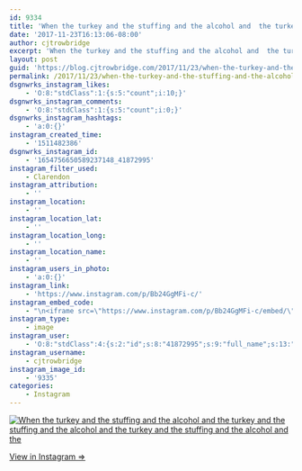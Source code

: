 ```yaml
---
id: 9334
title: 'When the turkey and the stuffing and the alcohol and  the turkey and the stuffing and the alcohol and the turkey and the stuffing and the alcohol and the'
date: '2017-11-23T16:13:06-08:00'
author: cjtrowbridge
excerpt: 'When the turkey and the stuffing and the alcohol and  the turkey and the stuffing and the alcohol and the turkey and the stuffing and the alcohol and the'
layout: post
guid: 'https://blog.cjtrowbridge.com/2017/11/23/when-the-turkey-and-the-stuffing-and-the-alcohol-and-the-turkey-and-the-stuffing-and-the-alcohol-and-the-turkey-and-the-stuffing-and-the-alcohol-and-the/'
permalink: /2017/11/23/when-the-turkey-and-the-stuffing-and-the-alcohol-and-the-turkey-and-the-stuffing-and-the-alcohol-and-the-turkey-and-the-stuffing-and-the-alcohol-and-the/
dsgnwrks_instagram_likes:
    - 'O:8:"stdClass":1:{s:5:"count";i:10;}'
dsgnwrks_instagram_comments:
    - 'O:8:"stdClass":1:{s:5:"count";i:0;}'
dsgnwrks_instagram_hashtags:
    - 'a:0:{}'
instagram_created_time:
    - '1511482386'
dsgnwrks_instagram_id:
    - '1654756650589237148_41872995'
instagram_filter_used:
    - Clarendon
instagram_attribution:
    - ''
instagram_location:
    - ''
instagram_location_lat:
    - ''
instagram_location_long:
    - ''
instagram_location_name:
    - ''
instagram_users_in_photo:
    - 'a:0:{}'
instagram_link:
    - 'https://www.instagram.com/p/Bb24GgMFi-c/'
instagram_embed_code:
    - "\n<iframe src=\"https://www.instagram.com/p/Bb24GgMFi-c/embed/\" width=\"612\" height=\"710\" frameborder=\"0\" scrolling=\"no\" allowtransparency=\"true\" class=\"insta-image-embed\"></iframe>\n"
instagram_type:
    - image
instagram_user:
    - 'O:8:"stdClass":4:{s:2:"id";s:8:"41872995";s:9:"full_name";s:13:"CJ Trowbridge";s:15:"profile_picture";s:96:"https://scontent.cdninstagram.com/t51.2885-19/s150x150/13724650_1188772791164794_142557231_a.jpg";s:8:"username";s:12:"cjtrowbridge";}'
instagram_username:
    - cjtrowbridge
instagram_image_id:
    - '9335'
categories:
    - Instagram
---
```


[![When the turkey and the stuffing and the alcohol and  the turkey and the stuffing and the alcohol and the turkey and the stuffing and the alcohol and the](https://blog.cjtrowbridge.com/wp-content/uploads/2017/11/1511482386-1-1.jpg)](https://www.instagram.com/p/Bb24GgMFi-c/)

[View in Instagram ⇒](https://www.instagram.com/p/Bb24GgMFi-c/)